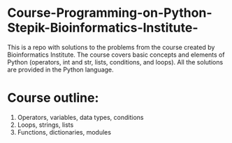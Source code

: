 # Course-Programming-on-Python-Stepik-Bioinformatics-Institute-
This is a repo with solutions to the problems from the course created by Bioinformatics Institute. The course covers basic concepts and elements of Python (operators, int and str, lists, conditions, and loops). All the solutions are provided in the Python language.

# Course outline:
1. Operators, variables, data types, conditions
2. Loops, strings, lists
3. Functions, dictionaries, modules

